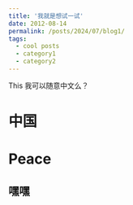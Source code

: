 ```yaml
---
title: '我就是想试一试'
date: 2012-08-14
permalink: /posts/2024/07/blog1/
tags:
  - cool posts
  - category1
  - category2
---
```


This 我可以随意中文么？

中国
======

Peace
======

嘿嘿
------